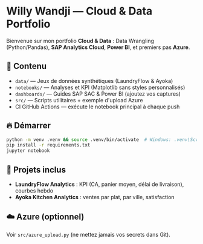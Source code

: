 # Willy Wandji — Cloud & Data Portfolio

Bienvenue sur mon portfolio **Cloud & Data** : Data Wrangling (Python/Pandas), **SAP Analytics Cloud**, **Power BI**, et premiers pas **Azure**.

## 🧭 Contenu
- `data/` — Jeux de données synthétiques (LaundryFlow & Ayoka)
- `notebooks/` — Analyses et KPI (Matplotlib sans styles personnalisés)
- `dashboards/` — Guides SAP SAC & Power BI (ajoutez vos captures)
- `src/` — Scripts utilitaires + exemple d'upload Azure
- CI GitHub Actions — exécute le notebook principal à chaque push

## 🔥 Démarrer
```bash
python -m venv .venv && source .venv/bin/activate  # Windows: .venv\Scripts\activate
pip install -r requirements.txt
jupyter notebook
```

## 🧩 Projets inclus
- **LaundryFlow Analytics** : KPI (CA, panier moyen, délai de livraison), courbes hebdo
- **Ayoka Kitchen Analytics** : ventes par plat, par ville, satisfaction

## ☁️ Azure (optionnel)
Voir `src/azure_upload.py` (ne mettez jamais vos secrets dans Git).